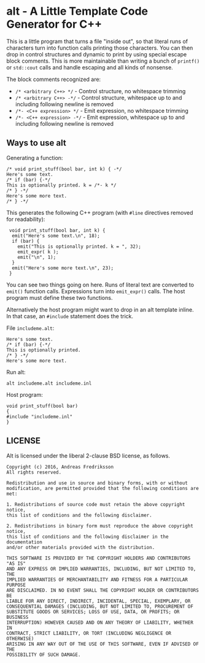 alt - A Little Template Code Generator for C++
==============================================

This is a little program that turns a file "inside out", so that literal runs
of characters turn into function calls printing those characters. You can then
drop in control structures and dynamic to print by using special escape block
comments. This is more maintainable than writing a bunch of `printf()` or
`std::cout` calls and handle escaping and all kinds of nonsense.

The block comments recognized are:

- `/* <arbitrary C++> */` - Control structure, no whitespace trimming
- `/* <arbitrary C++> -*/` - Control structure, whitespace up to and including following newline is removed
- `/*- <C++ expression> */` - Emit expression, no whitespace trimming
- `/*- <C++ expression> -*/` - Emit expression, whitespace up to and including following newline is removed

Ways to use alt
---------------

Generating a function:

    /* void print_stuff(bool bar, int k) { -*/
    Here's some text.
    /* if (bar) {-*/
    This is optionally printed. k = /*- k */
    /* } -*/
    Here's some more text.
    /* } -*/

This generates the following C++ program (with `#line` directives removed for readability):

     void print_stuff(bool bar, int k) {
      emit("Here's some text.\n", 18);
      if (bar) {
        emit("This is optionally printed. k = ", 32);
        emit_expr( k );
        emit("\n", 1);
      }
      emit("Here's some more text.\n", 23);
     }

You can see two things going on here. Runs of literal text are converted to
`emit()` function calls. Expressions turn into `emit_expr()` calls. The host
program must define these two functions.

Alternatively the host program might want to drop in an alt template inline. In
that case, an `#include` statement does the trick.

File `includeme.alt`:

    Here's some text.
    /* if (bar) {-*/
    This is optionally printed.
    /* } -*/
    Here's some more text.

Run alt:

    alt includeme.alt includeme.inl

Host program:

    void print_stuff(bool bar)
    {
    #include "includeme.inl"
    }
  

LICENSE
-------

Alt is licensed under the liberal 2-clause BSD license, as follows.

    Copyright (c) 2016, Andreas Fredriksson
    All rights reserved.

    Redistribution and use in source and binary forms, with or without
    modification, are permitted provided that the following conditions are met:

    1. Redistributions of source code must retain the above copyright notice,
    this list of conditions and the following disclaimer.

    2. Redistributions in binary form must reproduce the above copyright notice,
    this list of conditions and the following disclaimer in the documentation
    and/or other materials provided with the distribution.

    THIS SOFTWARE IS PROVIDED BY THE COPYRIGHT HOLDERS AND CONTRIBUTORS "AS IS"
    AND ANY EXPRESS OR IMPLIED WARRANTIES, INCLUDING, BUT NOT LIMITED TO, THE
    IMPLIED WARRANTIES OF MERCHANTABILITY AND FITNESS FOR A PARTICULAR PURPOSE
    ARE DISCLAIMED. IN NO EVENT SHALL THE COPYRIGHT HOLDER OR CONTRIBUTORS BE
    LIABLE FOR ANY DIRECT, INDIRECT, INCIDENTAL, SPECIAL, EXEMPLARY, OR
    CONSEQUENTIAL DAMAGES (INCLUDING, BUT NOT LIMITED TO, PROCUREMENT OF
    SUBSTITUTE GOODS OR SERVICES; LOSS OF USE, DATA, OR PROFITS; OR BUSINESS
    INTERRUPTION) HOWEVER CAUSED AND ON ANY THEORY OF LIABILITY, WHETHER IN
    CONTRACT, STRICT LIABILITY, OR TORT (INCLUDING NEGLIGENCE OR OTHERWISE)
    ARISING IN ANY WAY OUT OF THE USE OF THIS SOFTWARE, EVEN IF ADVISED OF THE
    POSSIBILITY OF SUCH DAMAGE.

